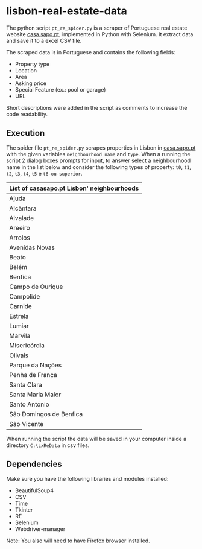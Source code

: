 # lisbon-real-estate-data

The python script ```pt_re_spider.py``` is a scraper of Portuguese real estate website [casa.sapo.pt](https://casa.sapo.pt/), implemented in Python with Selenium. 
It extract data and save it to a excel CSV file.  

The scraped data is in Portuguese and contains the following fields:
- Property type
-	Location
-	Area
-	Asking price
-	Special Feature (ex.: pool or garage)
-	URL

Short descriptions were added in the script as comments to increase the code readability.

## Execution

The spider file ```pt_re_spider.py``` scrapes properties in Lisbon in [casa.sapo.pt](https://casa.sapo.pt/) with the given variables ```neighbourhood name``` and ```type```.
When a running the script 2 dialog boxes prompts for input, to answer select a neighbourhood name in the list below and consider the following types of property: ```t0```, ```t1```, ```t2```, ```t3```, ```t4```, ```t5``` e ```t6-ou-superior```.

| List of casasapo.pt Lisbon' neighbourhoods |
| ------------- |
| Ajuda |
| Alcântara |
| Alvalade |
| Areeiro |
| Arroios |
| Avenidas Novas |
| Beato |
| Belém |
| Benfica |
| Campo de Ourique |
| Campolide |
| Carnide |
| Estrela |
| Lumiar |
| Marvila |
| Misericórdia |
| Olivais |
| Parque da Nações |
| Penha de França |
| Santa Clara |
| Santa Maria Maior |
| Santo António |
| São Domingos de Benfica |
| São Vicente |

When running the script the data will be saved in your computer inside a directory ```C:\LxReData``` in csv files.

## Dependencies

Make sure you have the following libraries and modules installed:

-	BeautifulSoup4
-	CSV
-	Time
-	Tkinter
-	RE
-	Selenium
-	Webdriver-manager

Note: You also will need to have Firefox browser installed.
